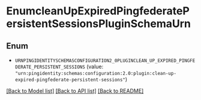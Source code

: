 # EnumcleanUpExpiredPingfederatePersistentSessionsPluginSchemaUrn

## Enum


* `URNPINGIDENTITYSCHEMASCONFIGURATION2_0PLUGINCLEAN_UP_EXPIRED_PINGFEDERATE_PERSISTENT_SESSIONS` (value: `"urn:pingidentity:schemas:configuration:2.0:plugin:clean-up-expired-pingfederate-persistent-sessions"`)


[[Back to Model list]](../README.md#documentation-for-models) [[Back to API list]](../README.md#documentation-for-api-endpoints) [[Back to README]](../README.md)


